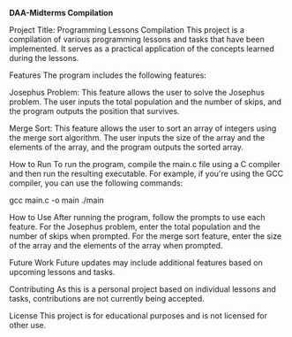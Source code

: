 **DAA-Midterms Compilation**

Project Title: Programming Lessons Compilation
This project is a compilation of various programming lessons and tasks that have been implemented. It serves as a practical application of the concepts learned during the lessons.

Features
The program includes the following features:

Josephus Problem: This feature allows the user to solve the Josephus problem. The user inputs the total population and the number of skips, and the program outputs the position that survives.

Merge Sort: This feature allows the user to sort an array of integers using the merge sort algorithm. The user inputs the size of the array and the elements of the array, and the program outputs the sorted array.

How to Run
To run the program, compile the main.c file using a C compiler and then run the resulting executable. For example, if you're using the GCC compiler, you can use the following commands:

gcc main.c -o main
./main

How to Use
After running the program, follow the prompts to use each feature. For the Josephus problem, enter the total population and the number of skips when prompted. For the merge sort feature, enter the size of the array and the elements of the array when prompted.

Future Work
Future updates may include additional features based on upcoming lessons and tasks.

Contributing
As this is a personal project based on individual lessons and tasks, contributions are not currently being accepted.

License
This project is for educational purposes and is not licensed for other use.
